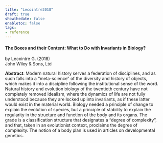 ```yaml
---
title: "Lecointre2018"
draft: true
showthedate: false
enabletoc: false
tags:
- reference
---
```


#### **The Boxes and their Content: What to Do with Invariants in Biology?**     
by Lecointre G. (2018)         
John Wiley & Sons, Ltd      

**Abstract**:  Modern natural history serves a federation of disciplines, and as such falls into a “meta-science” of the diversity and history of objects, which makes it into a discipline following the institutional sense of the word. Natural history and evolution biology of the twentieth century have not completely removed idealism, where the dynamics of life are not fully understood because they are locked up into invariants, as if these latter would exist in the material world. Biology needed a principle of change to explain the evolution of species, but a principle of stability to explain the regularity in the structure and function of the body and its organs. The grade is a classification structure that designates a “degree of complexity”, and that, taken in an evolutionist context, proclaims the degree of complexity. The notion of a body plan is used in articles on developmental genetics.

